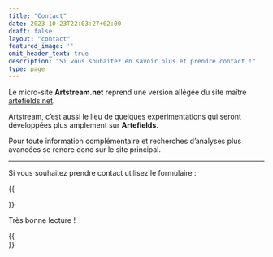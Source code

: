 ```yaml
---
title: "Contact"
date: 2023-10-23T22:03:27+02:00
draft: false
layout: "contact"
featured_image: ''
omit_header_text: true
description: "Si vous souhaitez en savoir plus et prendre contact !"
type: page
---
```

Le micro-site **Artstream.net** reprend une version allégée du site maître [artefields.net](https://artefields.net).


Artstream, c’est aussi le lieu de quelques expérimentations qui seront développées plus amplement sur **Artefields**.


Pour toute information complémentaire et recherches d’analyses plus avancées se rendre donc sur le site principal.

---

Si vous souhaitez prendre contact utilisez le formulaire :

{{<form>}}

Très bonne lecture !

{{<br>}}






